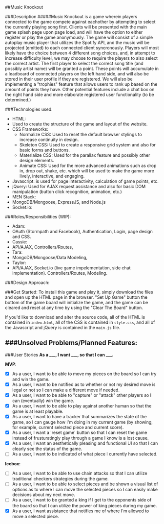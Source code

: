 ##Music Knockout

###Description
#####Music Knockout is a game wherein players connected to the game compete against eachother by attempting to select the currently playing song first.  Clients will be presented with the main game splash page upon page load, and will have the option to either register or play the game anonymously. The game will consist of a simple autoplay music player that utilizes the Spotify API, and the music will be projected (emitted) to each connected client syncronously. Players will most likely have the choice between 4 different song choices, and, in attempt to increase difficulty level, we may choose to require the players to also select the correct artist. The first player to select the correct song title (and possibly artist name) will be granted a point. These points will accumulate in a leadboard of connected players on the left hand side, and will also be stored in their user profile if they are registered. We will also be implementing a "trophies" feature that allows users to rank up based on the amount of points they have. Other potential features include a chat box on the right hand side and more elaborate registered user functionality (to be determined.)

###Technologies used:
- HTML:
 - Used to create the structure of the game and layout of the website.
- CSS Frameworks:
  - Normalize CSS: Used to reset the default browser stylings to increase continuity in design.
  - Skeleton CSS: Used to create a responsive grid system and also for basic forms and buttons.
  - Materialize CSS: Used for the parallax feature and possibly other design elements.
  - Animate CSS: Used for the more advanced animations such as drop in, drop out, shake, etc. which will be used to make the game more lively, interactive, and engaging.
- Javascript: is used for page interactivity, calculation of game points, etc.
- jQuery: Used for AJAX request assistance and also for basic DOM manipulation (button click recognition, animation, etc.)
- MEN Stack:
 - MongoDB/Mongoose, ExpressJS, and Node.js
- Socket.io:

###Roles/Responsibilities (WIP):
- Adam:
 - OAuth (Stormpath and Facebook), Authentication, Login, page design and CSS.
- Cassie:
 - API/AJAX, Controllers/Routes,
- Tara:
 - MongoDB/Mongoose/Data Modeling,
- Taylor:
 - API/AJAX, Socket.io (live game impelementation, side chat implementation). Controllers/Routes, Modeling.

###Design Approach:

###Get Started:
To install this game and play it, simply download the files and open up the HTML page in the browser. "Set Up Game" button the bottom of the game board will initialize the game, and the game can be cleared and reset at any time by using the "Clear The Board" button.

If you'd like to download and alter the source code, all of the HTML is contained in `index.html`, all of the CSS is contained in `style.css`, and all of the Javascript and jQuery is contained in the `main.js` file.

###Unsolved Problems/Planned Features:
-


###User Stories
**As a ___, I want ___, so that I can ___.**


**MVP**:
- [x] As a user, I want to be able to move my pieces on the board so I can try and win the game.
- [x] As a user, I want to be notified as to whether or not my desired move is legal or not so I can make a different move if needed.
- [x] As a user, I want to be able to "capture" or "attack" other players so I can (eventually) win the game.
- [x] As a user, I want to be able to play against another human so that the game is at least playable.
- [x] As a user, I want to have a tracker that summarizes the state of the game, so I can gauge how I'm doing in my current game (by showing, for example, current selected piece and current score).
- [x] As a user, I want a 'reset game' button so that I can reset the game instead of frusturatingly play through a game I know is a lost cause.
- [x] As a user, I want an aesthetically pleasing and functional UI so that I can clearly see the status of the game.
- [ ] As a user, I want to be indicated of what piece I currently have selected.

**Icebox:**
- [ ] As a user, I want to be able to use chain attacks so that I can utilize traditional checkers strategies during the game.
- [ ] As a user, I want to be able to select pieces and be shown a visual list of options as to where I can move the selected pieces so I can easily make decisions about my next move.
- [ ] As a user, I want to be granted a king if I get to the opponents side of the board so that I can utilize the power of king pieces during my game.
- [x] As a user, I want assistance that notifies me of where I'm allowed to move a selected piece.
